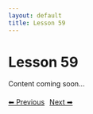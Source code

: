 ```yaml
---
layout: default
title: Lesson 59
---
```


# Lesson 59

Content coming soon...

<div style="margin-top: 20px;">
<a href="/docs/Advanced/Lessons/lesson_58.md" style="margin-right: 10px;">⬅ Previous</a><a href="/docs/Advanced/Lessons/lesson_60.md">Next ➡</a>
</div>
